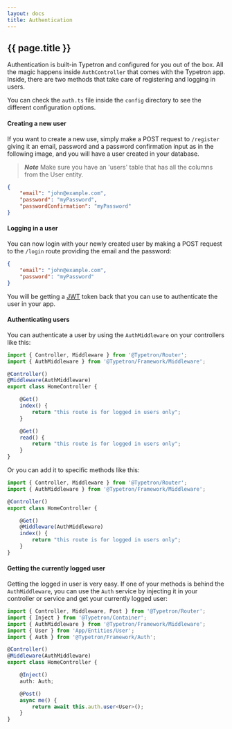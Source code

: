 ```yaml
---
layout: docs
title: Authentication
---
```


## {{ page.title }}

Authentication is built-in Typetron and configured for you out of the box. All the magic happens inside 
`AuthController` that comes with the Typetron app. Inside, there are two methods that take care of registering
and logging in users.

You can check the `auth.ts` file inside the `config` directory to see the different configuration options.


#### Creating a new user
If you want to create a new use, simply make a POST request to `/register` giving it an email, password and a
password confirmation input as in the following image, and you will have a user created in your database. 
> **_Note_** Make sure you have an 'users' table that has all the columns from the User entity.
 
```json
{
	"email": "john@example.com",
	"password": "myPassword",
	"passwordConfirmation": "myPassword"
}
```
 
#### Logging in a user
You can now login with your newly created user by making a POST request to the `/login` route providing the
email and the password:
```json
{
	"email": "john@example.com",
	"password": "myPassword"
}
```

You will be getting a [JWT](https://jwt.io/) token back that you can use to authenticate the user in your app.
 
#### Authenticating users
You can authenticate a user by using the `AuthMiddleware` on your controllers like this:

```ts
import { Controller, Middleware } from '@Typetron/Router';
import { AuthMiddleware } from '@Typetron/Framework/Middleware';

@Controller()
@Middleware(AuthMiddleware)
export class HomeController {

    @Get()
    index() {
        return "this route is for logged in users only";
    }

    @Get()
    read() {
        return "this route is for logged in users only";
    }
}
```

Or you can add it to specific methods like this:
 
```ts
import { Controller, Middleware } from '@Typetron/Router';
import { AuthMiddleware } from '@Typetron/Framework/Middleware';

@Controller()
export class HomeController {

    @Get()
    @Middleware(AuthMiddleware)
    index() {
        return "this route is for logged in users only";
    }
}
```

#### Getting the currently logged user 
Getting the logged in user is very easy. If one of your methods is behind the `AuthMiddleware`, you can use the
`Auth` service by injecting it in your controller or service and get your currently logged user:
```ts
import { Controller, Middleware, Post } from '@Typetron/Router';
import { Inject } from '@Typetron/Container';
import { AuthMiddleware } from '@Typetron/Framework/Middleware';
import { User } from 'App/Entities/User';
import { Auth } from '@Typetron/Framework/Auth';

@Controller()
@Middleware(AuthMiddleware)
export class HomeController {

    @Inject()
    auth: Auth;

    @Post()
    async me() {
        return await this.auth.user<User>();
    }
}
```

